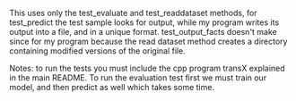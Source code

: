 This uses only the test_evaluate and test_readdataset methods, for test_predict the test sample looks for output, while my program writes its output into a file, and in a unique format.
test_output_facts doesn't make since for my program because the read dataset method creates a directory containing modified versions of the original file.


Notes: to run the tests you must include the cpp program transX explained in the main README.
To run the evaluation test first we must train our model, and then predict as well which takes some time.
